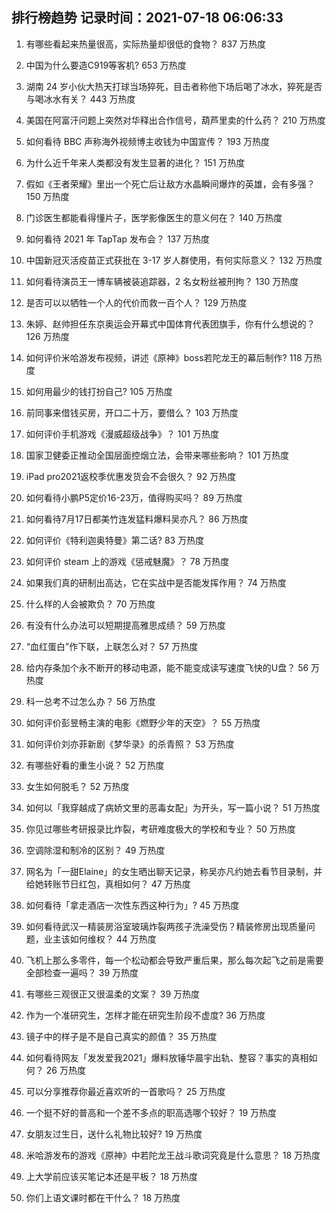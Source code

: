 
## 排行榜趋势 记录时间：2021-07-18 06:06:33
  
  1. 有哪些看起来热量很高，实际热量却很低的食物？ 837 万热度
    
  2. 中国为什么要造C919等客机? 653 万热度
    
  3. 湖南 24 岁小伙大热天打球当场猝死，目击者称他下场后喝了冰水，猝死是否与喝冰水有关？ 443 万热度
    
  4. 美国在阿富汗问题上突然对华释出合作信号，葫芦里卖的什么药？ 210 万热度
    
  5. 如何看待 BBC 声称海外视频博主收钱为中国宣传？ 193 万热度
    
  6. 为什么近千年来人类都没有发生显著的进化？ 151 万热度
    
  7. 假如《王者荣耀》里出一个死亡后让敌方水晶瞬间爆炸的英雄，会有多强？ 150 万热度
    
  8. 门诊医生都能看得懂片子，医学影像医生的意义何在？ 140 万热度
    
  9. 如何看待 2021 年 TapTap 发布会？ 137 万热度
    
  10. 中国新冠灭活疫苗正式获批在 3-17 岁人群使用，有何实际意义？ 132 万热度
    
  11. 如何看待演员王一博车辆被装追踪器，2 名女粉丝被刑拘？ 130 万热度
    
  12. 是否可以以牺牲一个人的代价而救一百个人？ 129 万热度
    
  13. 朱婷、赵帅担任东京奥运会开幕式中国体育代表团旗手，你有什么想说的？ 126 万热度
    
  14. 如何评价米哈游发布视频，讲述《原神》boss若陀龙王的幕后制作? 118 万热度
    
  15. 如何用最少的钱打扮自己? 105 万热度
    
  16. 前同事来借钱买房，开口二十万，要借么？ 103 万热度
    
  17. 如何评价手机游戏《漫威超级战争》？ 101 万热度
    
  18. 国家卫健委正推动全国层面控烟立法，会带来哪些影响？ 101 万热度
    
  19. iPad pro2021返校季优惠发货会不会很久？ 92 万热度
    
  20. 如何看待小鹏P5定价16-23万，值得购买吗？ 89 万热度
    
  21. 如何看待7月17日都美竹连发猛料爆料吴亦凡？ 86 万热度
    
  22. 如何评价《特利迦奥特曼》第二话? 83 万热度
    
  23. 如何评价 steam 上的游戏《惩戒魅魔》？ 78 万热度
    
  24. 如果我们真的研制出高达，它在实战中是否能发挥作用？ 74 万热度
    
  25. 什么样的人会被欺负？ 70 万热度
    
  26. 有没有什么办法可以短期提高雅思成绩？ 59 万热度
    
  27. “血红蛋白”作下联，上联怎么对？ 57 万热度
    
  28. 给内存条加个永不断开的移动电源，能不能变成读写速度飞快的U盘？ 56 万热度
    
  29. 科一总考不过怎么办？ 56 万热度
    
  30. 如何评价彭昱畅主演的电影《燃野少年的天空》？ 55 万热度
    
  31. 如何评价刘亦菲新剧《梦华录》的杀青照？ 53 万热度
    
  32. 有哪些好看的重生小说？ 52 万热度
    
  33. 女生如何脱毛？ 52 万热度
    
  34. 如何以「我穿越成了病娇文里的恶毒女配」为开头，写一篇小说？ 51 万热度
    
  35. 你见过哪些考研报录比炸裂，考研难度极大的学校和专业？ 50 万热度
    
  36. 空调除湿和制冷的区别？ 49 万热度
    
  37. 网名为「一甜Elaine」的女生晒出聊天记录，称吴亦凡约她去看节目录制，并给她转账节日红包，真相如何？ 47 万热度
    
  38. 如何看待「拿走酒店一次性东西这种行为」? 45 万热度
    
  39. 如何看待武汉一精装房浴室玻璃炸裂两孩子洗澡受伤？精装修房出现质量问题，业主该如何维权？ 44 万热度
    
  40. 飞机上那么多零件，每一个松动都会导致严重后果，那么每次起飞之前是需要全部检查一遍吗？ 39 万热度
    
  41. 有哪些三观很正又很温柔的文案？ 39 万热度
    
  42. 作为一个准研究生，怎样才能在研究生阶段不虚度? 36 万热度
    
  43. 镜子中的样子是不是自己真实的颜值？ 35 万热度
    
  44. 如何看待网友「发发爱我2021」爆料放锤华晨宇出轨、整容？事实的真相如何？ 26 万热度
    
  45. 可以分享推荐你最近喜欢听的一首歌吗？ 25 万热度
    
  46. 一个挺不好的普高和一个差不多点的职高选哪个较好？ 19 万热度
    
  47. 女朋友过生日，送什么礼物比较好? 19 万热度
    
  48. 米哈游发布的游戏《原神》中若陀龙王战斗歌词究竟是什么意思？ 18 万热度
    
  49. 上大学前应该买笔记本还是平板？ 18 万热度
    
  50. 你们上语文课时都在干什么？ 18 万热度
    